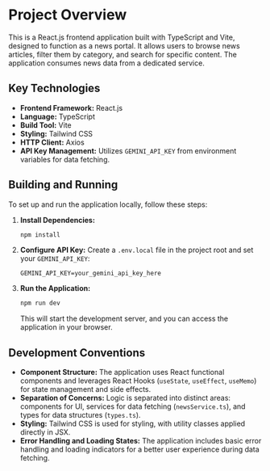 # Project Overview

This is a React.js frontend application built with TypeScript and Vite, designed to function as a news portal. It allows users to browse news articles, filter them by category, and search for specific content. The application consumes news data from a dedicated service.

## Key Technologies

*   **Frontend Framework:** React.js
*   **Language:** TypeScript
*   **Build Tool:** Vite
*   **Styling:** Tailwind CSS
*   **HTTP Client:** Axios
*   **API Key Management:** Utilizes `GEMINI_API_KEY` from environment variables for data fetching.

## Building and Running

To set up and run the application locally, follow these steps:

1.  **Install Dependencies:**
    ```bash
    npm install
    ```

2.  **Configure API Key:**
    Create a `.env.local` file in the project root and set your `GEMINI_API_KEY`:
    ```
    GEMINI_API_KEY=your_gemini_api_key_here
    ```

3.  **Run the Application:**
    ```bash
    npm run dev
    ```
    This will start the development server, and you can access the application in your browser.

## Development Conventions

*   **Component Structure:** The application uses React functional components and leverages React Hooks (`useState`, `useEffect`, `useMemo`) for state management and side effects.
*   **Separation of Concerns:** Logic is separated into distinct areas: components for UI, services for data fetching (`newsService.ts`), and types for data structures (`types.ts`).
*   **Styling:** Tailwind CSS is used for styling, with utility classes applied directly in JSX.
*   **Error Handling and Loading States:** The application includes basic error handling and loading indicators for a better user experience during data fetching.
